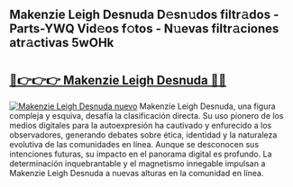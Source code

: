 ## Makenzie Leigh Desnuda D𝚎sn𝚞dos filtr𝚊dos - Parts-YWQ Vid𝚎os f𝚘tos - N𝚞evas filtr𝚊ciones atr𝚊ctivas 5wOHk

# <h2><a href="http://mb5uqc8.tromn.icu/?c=Makenzie+Leigh+Desnuda">🔗👉👉👉 Makenzie Leigh Desnuda 🔗🔗</a></h2>

[![Makenzie Leigh Desnuda nuevo](https://i.imgur.com/pEAQMta.gif)](http://mb5uqc8.tromn.icu/?c=Makenzie+Leigh+Desnuda)
Makenzie Leigh Desnuda, una figura compleja y esquiva, desafía la clasificación directa. Su uso pionero de los medios digitales para la autoexpresión ha cautivado y enfurecido a los observadores, generando debates sobre ética, identidad y la naturaleza evolutiva de las comunidades en línea. Aunque se desconocen sus intenciones futuras, su impacto en el panorama digital es profundo. La determinación inquebrantable y el magnetismo innegable impulsan a Makenzie Leigh Desnuda a nuevas alturas en la comunidad en línea.
